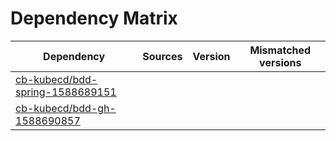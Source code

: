 # Dependency Matrix

Dependency | Sources | Version | Mismatched versions
---------- | ------- | ------- | -------------------
[cb-kubecd/bdd-spring-1588689151](https://github.com/cb-kubecd/bdd-spring-1588689151.git) |  | []() | 
[cb-kubecd/bdd-gh-1588690857](https://github.com/cb-kubecd/bdd-gh-1588690857.git) |  | []() | 
